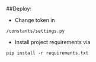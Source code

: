 ##Deploy:

- Change token in
```
/constants/settings.py
```

- Install project requirements via
```
pip install -r requirements.txt
```